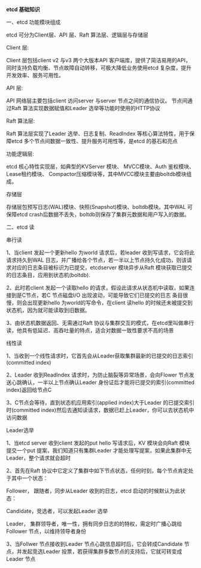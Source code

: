 **etcd 基础知识**

一、etcd 功能模块组成

etcd 可分为Client层、API 层、Raft 算法层、逻辑层与存储层

Client 层:

Client 层包括client v2 与v3 两个大版本API 客户端库，提供了简洁易用的API，同时支持负载均衡、节点故障自动转移，可极大降低业务使用etcd 复杂度，提升开发效率、服务可用性。

API 层:

API 网络层主要包括client 访问server 与server 节点之间的通信协议。 节点间通过Raft 算法实现数据赋值和Leader 选举等功能时使用的HTTP协议

Raft 算法层:

Raft 算法层实现了Leader 选举、日志复制、ReadIndex 等核心算法特性，用于保障etcd 多个节点间数据一致性、提升服务可用性等，是etcd 的基石和亮点

功能逻辑层:

etcd 核心特性实现层，如典型的KVServer 模块、 MVCC模块、Auth 鉴权模块、Lease租约模块、 Compactor压缩模块等，其中MVCC模块主要由boltdb模块组成。

存储层

存储层包预写日志(WAL)模块、快照(Snapshot)模块、boltdb模块。其中WAL 可保障etcd crash后数据不丢失，boltdb则保存了集群元数据和用户写入的数据。

二、etcd 读

串行读

1、当client 发起一个更新hello 为world 请求后，若leader 收到写请求，它会将此请求持久到WAL 日志，并广播给各个节点，若一半以上节点持久化成功，则该请求对应的日志条目被标识为已提交，etcdserver 模块异步从Raft 模块获取已提交的日志条目，应用到状态机(boltdb).

2、此时若client 发起一个读取hello 的请求，假设此请求从状态机中读取，如果连接到是C节点，若C 节点磁盘I/O 出现波动，可能导致它们已提交的日志 条目很慢，则会出现更新hello 为world的写命令，在client 读hello 的时候还未被提交到状态机，因为就可能读取到旧数据。

3、由状态机数据返回、无需通过Raft 协议与集群交互的模式，在etcd里叫做串行读，他具有低延迟、高吞吐量的特点，适合对数据一致性要求不高的场景

线性读

1、当收到一个线性请求时，它首先会从Leader获取集群最新的已提交的日志索引(committed  index)

2、Leader 收到ReadIndex 请求时，为防止脑裂等异常场景，会向Flower 节点发送心跳确认，一半以上节点确认Leader 身份证后才能将已提交的索引(committed index)返回给节点C

3、C节点会等待，直到状态机应用索引(applied index)大于Leader 的已提交索引时(committed index)然后去通知读请求，数据已赶上Leader，你可以去状态机中访问数据

Leader选举

1、当etcd server 收到client 发起的put hello 写请求后，KV 模块会向Raft 模块提交一个put 提案，我们知道只有集群Leader 才能处理写提案，如果此集群中无Leader，整个请求就会超时

2、首先在Raft 协议中它定义了集群中如下节点状态，任何时刻，每个节点肯定处于其中一个状态：

Follower， 跟随者，同步从Leader 收到的日志，etcd 启动的时候默认为此状态：

Candidate，竞选者，可以发起Leader 选举

Leader， 集群领导者，唯一性，拥有同步日志的的特权，需定时广播心跳给Follower 节点，以维持领导者身份

3、当Follwer 节点接收到Leader 节点心跳信息超时后，它会转成Candidate 节点，并发起竞选Leader 投票，若获得集群多数节点的支持后，它就可转变成Leader 节点